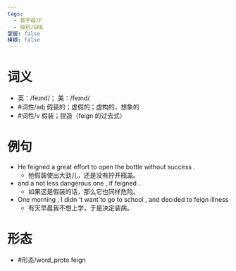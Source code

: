 ```yaml
---
tags:
  - 首字母/F
  - 级别/GRE
掌握: false
模糊: false
---
```

# 词义
- 英：/feɪnd/； 美：/feɪnd/
- #词性/adj  假装的；虚假的；虚构的，想象的
- #词性/v  假装；捏造（feign 的过去式）
# 例句
- He feigned a great effort to open the bottle without success .
	- 他假装使出大劲儿，还是没有拧开瓶盖。
- and a not less dangerous one , if feigned .
	- 如果这是假装的话，那么它也同样危险。
- One morning , I didn 't want to go to school , and decided to feign illness
	- 有天早晨我不想上学，于是决定装病。
# 形态
- #形态/word_proto feign
